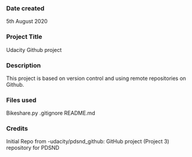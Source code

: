 ### Date created
5th August 2020

### Project Title
Udacity Github project

### Description
This project is based on version control and using remote repositories on Github.

### Files used
Bikeshare.py
.gitignore
README.md


### Credits
Initial Repo from -udacity/pdsnd_github: GitHub project (Project 3) repository for PDSND
